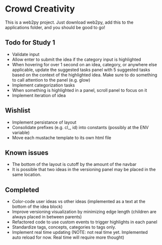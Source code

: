# Crowd Creativity

This is a web2py project. Just download web2py, add this to the applications folder, and you should be good to go!

## Todo for Study 1
- Validate input
- Allow enter to submit the idea if the category input is highlighted
- When hovering for over 1 second on an idea, category, or anywhere else applicable, update the suggested tasks panel with 5 suggested tasks based on the context of the highlighted idea. Make sure to do something to call attention to the panel (e.g. glow)
- Implement categorization tasks
- When something is highlighted in a panel, scroll panel to focus on it
- Implement iteration of idea 

## Wishlist
- Implement persistance of layout
- Consolidate prefixes (e.g. cl_, id) into constants (possibly at the ENV variable)
- Move each mustache template to its own html file

## Known issues
- The bottom of the layout is cutoff by the amount of the navbar
- It is possible that two ideas in the versioning panel may be placed in the same location.

## Completed
- Color-code user ideas vs other ideas (implemented as a text at the bottom of the idea block)
- Improve versioning visualization by minimizing edge length (children are always placed in between parents)
- Refactored code to use custom events to trigger highlights in each panel
- Standardize tags, concepts, categories to tags only.
- Implement real time updating (NOTE: not real time yet. Implemented auto reload for now. Real time will require more thought)